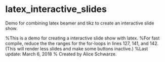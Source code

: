 # latex_interactive_slides
Demo for combining latex beamer and tikz to create an interactive slide show.

%This is a demo for creating a interactive slide show with latex.
%For fast compile, reduce the the ranges for the for-loops in lines 127, 141, and 142. (This will render less slides and make some buttons inactive.)
%Last update: March 6, 2018
% Created by Alice Schwarze. 
